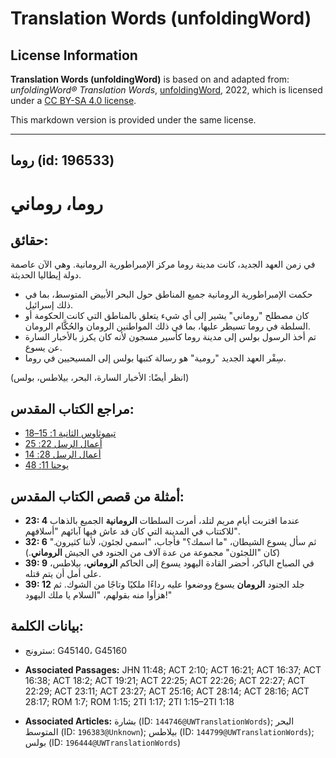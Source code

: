 # Translation Words (unfoldingWord)

## License Information

**Translation Words (unfoldingWord)** is based on and adapted from: _unfoldingWord® Translation Words_, [unfoldingWord](https://unfoldingword.org/utw), 2022, which is licensed under a [CC BY-SA 4.0 license](https://creativecommons.org/licenses/by-sa/4.0/legalcode.en).

This markdown version is provided under the same license.



--------------------------------

## روما (id: 196533)

روما، روماني
============

حقائق:
------

في زمن العهد الجديد، كانت مدينة روما مركز الإمبراطورية الرومانية. وهي الآن عاصمة دولة إيطاليا الحديثة.

* حكمت الإمبراطورية الرومانية جميع المناطق حول البحر الأبيض المتوسط، بما في ذلك إسرائيل.
* كان مصطلح "روماني" يشير إلى أي شيء يتعلق بالمناطق التي كانت الحكومة أو السلطة في روما تسيطر عليها، بما في ذلك المواطنين الرومان والحُكَّام الرومان.
* تم أخذ الرسول بولس إلى مدينة روما كأسير مسجون لأنه كان يكرز بالأخبار السارة عن يسوع.
* سِفْر العهد الجديد "رومية" هو رسالة كتبها بولس إلى المسيحيين في روما.

(انظر أيضًا: الأخبار السارة، البحر، بيلاطس، بولس)

مراجع الكتاب المقدس:
--------------------

* [تيموثاوس الثانية 1: 15–18](https://ref.ly/2Tim1:15-2Tim1:18)
* [أعمال الرسل 22: 25](https://ref.ly/Acts22:25)
* [أعمال الرسل 28: 14](https://ref.ly/Acts28:14)
* [يوحنا 11: 48](https://ref.ly/John11:48)

أمثلة من قصص الكتاب المقدس:
---------------------------

* **23: 4** عندما اقتربت أيام مريم لتلد، أمرت السلطات **الرومانية** الجميع بالذهاب للاكتتاب في المدينة التي كان قد عاش فيها آبائهم "أسلافهم".
* **32: 6** ثم سأل يسوع الشيطان، "ما اسمك؟" فأجاب، "اسمي لجئون، لأننا كثيرون." (كان "اللجئون" مجموعة من عدة آلاف من الجنود في الجيش **الروماني**.)
* **39: 9** في الصباح الباكر، أحضر القادة اليهود يسوع إلى الحاكم **الروماني**، بيلاطس، على أمل أن يتم قتله.
* **39: 12** جلد الجنود **الرومان** يسوع ووضعوا عليه رداءًا ملكيًا وتاجًا من الشوك. ثم هزأوا منه بقولهم، "السلام يا ملك اليهود!"

بيانات الكلمة:
--------------

* سترونج: G45140، G45160

* **Associated Passages:** JHN 11:48; ACT 2:10; ACT 16:21; ACT 16:37; ACT 16:38; ACT 18:2; ACT 19:21; ACT 22:25; ACT 22:26; ACT 22:27; ACT 22:29; ACT 23:11; ACT 23:27; ACT 25:16; ACT 28:14; ACT 28:16; ACT 28:17; ROM 1:7; ROM 1:15; 2TI 1:17; 2TI 1:15–2TI 1:18
* **Associated Articles:** بشارة (ID: `144746@UWTranslationWords`); البحر المتوسط (ID: `196383@Unknown`); بيلاطس (ID: `144799@UWTranslationWords`); بولس (ID: `196444@UWTranslationWords`)

